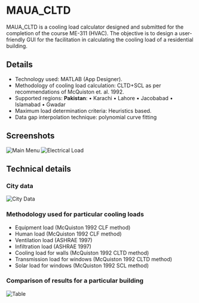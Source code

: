 # MAUA_CLTD
MAUA_CLTD is a cooling load calculator designed and submitted for the completion of the course ME-311 (HVAC). The objective is to design a user-friendly GUI for the facilitation in calculating the cooling load of a residential building. 
## Details
- Technology used: MATLAB (App Designer).
- Methodology of cooling load calculation: CLTD+SCL as per recommendations of McQuiston et. al. 1992.
- Supported regions: **Pakistan**:
  •	Karachi
  •	Lahore
  •	Jacobabad
  •	Islamabad
  •	Gwadar
- Maximum load determination criteria: Heuristics based.
- Data gap interpolation technique: polynomial curve fitting

## Screenshots
![Main Menu](https://user-images.githubusercontent.com/64977439/161422515-d1c055f5-d0b3-42cf-93b1-abd5e843d9d3.png)
![Electrical Load](https://user-images.githubusercontent.com/64977439/161422766-ed9dfa91-d93d-4fcf-bac2-0fdb5d31649c.png)


## Technical details
### City data
![City Data](https://user-images.githubusercontent.com/64977439/161422839-f4f57cea-6dab-4161-b14a-d8889adc660c.png)
### Methodology used for particular cooling loads
-	Equipment load (McQuiston 1992 CLF method)
-	Human load (McQuiston 1992 CLF method)
-	Ventilation load (ASHRAE 1997)
-	Infiltration load (ASHRAE 1997)
-	Cooling load for walls (McQuiston 1992 CLTD method)
-	Transmission load for windows (McQuiston 1992 CLTD method)
-	Solar load for windows (McQuiston 1992 SCL method)
### Comparison of results for a particular building
![Table](https://user-images.githubusercontent.com/64977439/161422746-bbd81a1b-f829-4e3a-b155-aaaa0cad05cf.png)
